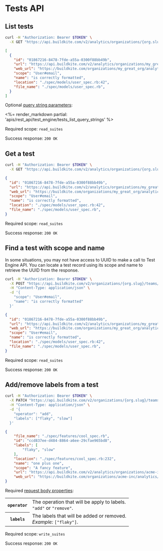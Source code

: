# Tests API

## List tests

```bash
curl -H "Authorization: Bearer $TOKEN" \
  -X GET "https://api.buildkite.com/v2/analytics/organizations/{org.slug}/suites/{suite.slug}/tests"
```

```json
[
  {
    "id": "01867216-8478-7fde-a55a-0300f88bb49b",
    "url": "https://api.buildkite.com/v2/analytics/organizations/my_great_org/suites/my_suite_name/tests/01867216-8478-7fde-a55a-0300f88bb49b",
    "web_url": "https://buildkite.com/organizations/my_great_org/analytics/suites/my_suite_name/tests/01867216-8478-7fde-a55a-0300f88bb49b",
    "scope": "User#email",
    "name": "is correctly formatted",
    "location": "./spec/models/user_spec.rb:42",
    "file_name": "./spec/models/user_spec.rb",
  }
]
```

Optional [query string parameters](/docs/api#query-string-parameters):

<%= render_markdown partial: 'apis/rest_api/test_engine/tests_list_query_strings' %>

Required scope: `read_suites`

Success response: `200 OK`

## Get a test

```bash
curl -H "Authorization: Bearer $TOKEN" \
  -X GET "https://api.buildkite.com/v2/analytics/organizations/{org.slug}/suites/{suite.slug}/tests/{test.id}"
```

```json
{
  "id": "01867216-8478-7fde-a55a-0300f88bb49b",
  "url": "https://api.buildkite.com/v2/analytics/organizations/my_great_org/suites/my_suite_name/tests/01867216-8478-7fde-a55a-0300f88bb49b",
  "web_url": "https://buildkite.com/organizations/my_great_org/analytics/suites/my_suite_name/tests/01867216-8478-7fde-a55a-0300f88bb49b",
  "scope": "User#email",
  "name": "is correctly formatted",
  "location": "./spec/models/user_spec.rb:42",
  "file_name": "./spec/models/user_spec.rb",
}
```

Required scope: `read_suites`

Success response: `200 OK`

## Find a test with scope and name

In some situations, you may not have access to UUID to make a call to Test Engine API.
You can locate a test record using its scope and name to retrieve the UUID from the response.

```bash
curl -H "Authorization: Bearer $TOKEN" \
  -X POST "https://api.buildkite.com/v2/organizations/{org.slug}/teams/{team.uuid}/suites/{suite.uuid}/tests/find" \
  -H "Content-Type: application/json" \
  -d '{
    "scope": "User#email",
    "name": "is correctly formatted"
  }'
```

```json
{
  "id": "01867216-8478-7fde-a55a-0300f88bb49b",
  "url": "https://api.buildkite.com/v2/analytics/organizations/my_great_org/suites/my_suite_name/tests/01867216-8478-7fde-a55a-0300f88bb49b",
  "web_url": "https://buildkite.com/organizations/my_great_org/analytics/suites/my_suite_name/tests/01867216-8478-7fde-a55a-0300f88bb49b",
  "scope": "User#email",
  "name": "is correctly formatted",
  "location": "./spec/models/user_spec.rb:42",
  "file_name": "./spec/models/user_spec.rb",
}
```

Required scope: `read_suites`

Success response: `200 OK`

## Add/remove labels from a test

```bash
curl -H "Authorization: Bearer $TOKEN" \
  -X PATCH "https://api.buildkite.com/v2/organizations/{org.slug}/teams/{team.uuid}/suites/{suite.uuid}/tests/{test.id}/labels" \
  -H "Content-Type: application/json" \
  -d '{
    "operator": "add",
    "labels": ["flaky", "slow"]
  }'
```

```json
{
    "file_name": "./spec/features/cool_spec.rb",
    "id": "ccd837ee-d484-8864-a6ee-29cfae965bd8",
    "labels": [
        "flaky", "slow"
    ],
    "location": "./spec/features/cool_spec.rb:232",
    "name": "one plus one",
    "scope": "A fancy feature",
    "url": "https://api.buildkite.com/v2/analytics/organizations/acme-inc/suites/acme-suite/tests/ccd837ee-d484-8864-a6ee-29cfae965bd8",
    "web_url": "https://buildkite.com/organizations/acme-inc/analytics/suites/acme-suite/tests/ccd837ee-d484-8864-a6ee-29cfae965bd8"
}
```

Required [request body properties](/docs/api#request-body-properties):

<table class="responsive-table">
<tbody>
  <tr><th><code>operator</code></th><td>The operation that will be apply to labels.<br><code>"add"</code> or <code>"remove"</code>.</td></tr>
  <tr><th><code>labels</code></th><td>The labels that will be added or removed. <br><em>Example:</em> <code>["flaky"]</code>.</td></tr>
</tbody>
</table>

Required scope: `write_suites`

Success response: `200 OK`
